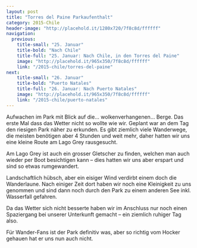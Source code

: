 ```yaml
---
layout: post
title: "Torres del Paine Parkaufenthalt"
category: 2015-Chile
header-image: "http://placehold.it/1280x720/7f8c8d/ffffff"
navigation:
  previous:
    title-small: "25. Januar"
    title-bold: "Nach Chile"
    title-full: "25. Januar: Nach Chile, in den Torres del Paine"
    image: "http://placehold.it/965x350/7f8c8d/ffffff"
    link: "/2015-chile/torres-del-paine"
next:
    title-small: "26. Januar"
    title-bold: "Puerto Natales"
    title-full: "26. Januar: Nach Puerto Natales"
    image: "http://placehold.it/965x350/7f8c8d/ffffff"
    link: "/2015-chile/puerto-natales"
---
```

Aufwachen im Park mit Blick auf die... wolkenverhangenen... Berge. Das erste Mal dass das Wetter nicht so wollte wie wir. Geplant war an dem Tag den riesigen Park näher zu erkunden. Es gibt ziemlich viele Wanderwege, die meisten benötigen aber 4 Stunden und weit mehr, daher hatten wir uns eine kleine Route am Lago Grey rausgesucht. 

Am Lago Grey ist auch ein grosser Gletscher zu finden, welchen man auch wieder per Boot besichtigen kann – dies hatten wir uns aber erspart und sind so etwas rumgewandert. 

Landschaftlich hübsch, aber ein eisiger Wind verdirbt einem doch die Wanderlaune. Nach einiger Zeit dort haben wir noch eine Kleinigkeit zu uns genommen und sind dann noch durch den Park zu einem anderen See inkl. Wasserfall gefahren. 

Da das Wetter sich nicht besserte haben wir im Anschluss nur noch einen Spaziergang bei unserer Unterkunft gemacht – ein ziemlich ruhiger Tag also.

Für Wander-Fans ist der Park definitiv was, aber so richtig vom Hocker gehauen hat er uns nun auch nicht.